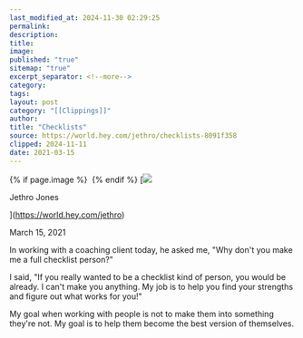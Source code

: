 ```yaml
---
last_modified_at: 2024-11-30 02:29:25
permalink: 
description: 
title: 
image: 
published: "true"
sitemap: "true"
excerpt_separator: <!--more-->
category: 
tags: 
layout: post
category: "[[Clippings]]"
author: 
title: "Checklists"
source: https://world.hey.com/jethro/checklists-8091f358
clipped: 2024-11-11
date: 2021-03-15
---
```



{% if page.image %} <img src="{{ page.image }}" alt=""> {% endif %}
[![](https://world.hey.com/jethro/avatar-40bd048fb7cc6850d42ef0957b5f0c498bfea84d)

Jethro Jones

](https://world.hey.com/jethro)

March 15, 2021

In working with a coaching client today, he asked me, "Why don't you make me a full checklist person?" 

I said, "If you really wanted to be a checklist kind of person, you would be already. I can't make you anything. My job is to help you find your strengths and figure out what works for you!"

My goal when working with people is not to make them into something they're not. My goal is to help them become the best version of themselves.
